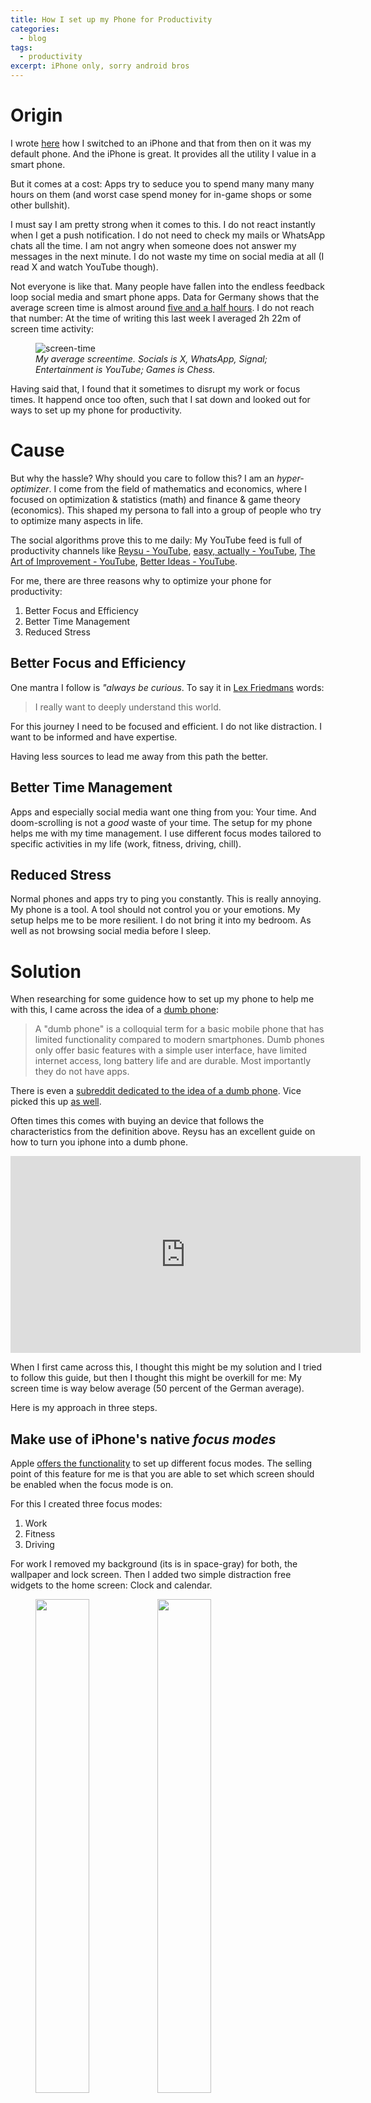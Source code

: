 ```yaml
---
title: How I set up my Phone for Productivity
categories:
  - blog
tags:
  - productivity
excerpt: iPhone only, sorry android bros
---
```


# Origin

I wrote [here][wishlist] how I switched to an iPhone and that from then on it was my default phone. And the iPhone is great. It  provides all the utility I value in a smart phone.

But it comes at a cost: Apps try to seduce you to spend many many many hours on them (and worst case spend money for in-game shops or some other bullshit).

I must say I am pretty strong when it comes to this. I do not react instantly when I get a push notification. I do not need to check my mails or WhatsApp chats all the time. I am not angry when someone does not answer my messages in the next minute. I do not waste my time on social media at all (I read X and watch YouTube though).

Not everyone is like that. Many people have fallen into the endless feedback loop social media and smart phone apps. Data for Germany shows that the average screen time is almost around [five and a half hours][screentime-germany]. I do not reach that number: At the time of writing this last week I averaged 2h 22m of screen time activity:

<figure>
  <img src="/assets/images/2024-07-31-screentime.jpeg" alt="screen-time">
  <figcaption><i>My average screentime. Socials is X, WhatsApp, Signal; Entertainment is YouTube; Games is Chess.</i></figcaption>
</figure>

Having said that, I found that it sometimes to disrupt my work or focus times. It happend once too often, such that I sat down and looked out for ways to set up my phone for productivity.

# Cause
But why the hassle? Why should you care to follow this? I am an *hyper-optimizer*. I come from the field of mathematics and economics, where I focused on optimization & statistics (math) and finance & game theory (economics). This shaped my persona to fall into a group of people who try to optimize many aspects in life.

The social algorithms prove this to me daily: My YouTube feed is full of productivity channels like [Reysu - YouTube][reysu-yt], [easy, actually - YouTube][easy-actually-yt], [The Art of Improvement - YouTube][artofimprovement-yt], [Better Ideas - YouTube][betterideas-yt].

For me, there are three reasons why to optimize your phone for productivity:

1. Better Focus and Efficiency
2. Better Time Management
3. Reduced Stress

## Better Focus and Efficiency
One mantra I follow is *"always be curious*. To say it in [Lex Friedmans][lex-friedman] words:

> I really want to deeply understand this world.

For this journey I need to be focused and efficient.
I do not like distraction.
I want to be informed and have expertise.

Having less sources to lead me away from this path the better.

## Better Time Management
Apps and especially social media want one thing from you: Your time.
And doom-scrolling is not a *good* waste of your time.
The setup for my phone helps me with my time management.
I use different focus modes tailored to specific activities in my life (work, fitness, driving, chill).

## Reduced Stress
Normal phones and apps try to ping you constantly.
This is really annoying. My phone is a tool.
A tool should not control you or your emotions.
My setup helps me to be more resilient.
I do not bring it into my bedroom.
As well as not browsing social media before I sleep.

# Solution
When researching for some guidence how to set up my phone to help me with this, I came across the idea of a [dumb phone][dumb-phone]:

>A "dumb phone" is a colloquial term for a basic mobile phone that has limited functionality compared to modern smartphones.
>Dumb phones only offer basic features with a simple user interface, have limited internet access, long battery life and are durable.
>Most importantly they do not have apps.

There is even a [subreddit dedicated to the idea of a dumb phone][dumb-phone-reddit]. Vice picked this up [as well][dumb-phone-vice].

Often times this comes with buying an device that follows the characteristics from the definition above. Reysu has an excellent guide on how to turn you iphone into a dumb phone.


<iframe width="560" height="315" src="https://www.youtube.com/embed/7jVb1lLniEw?si=eUgBw71JVVAF-tL1" title="YouTube video player" frameborder="0" allow="accelerometer; autoplay; clipboard-write; encrypted-media; gyroscope; picture-in-picture; web-share" referrerpolicy="strict-origin-when-cross-origin" allowfullscreen></iframe>


When I first came across this, I thought this might be my solution and I tried to follow this guide, but then I thought this might be overkill for me: My screen time is way below average (50 percent of the German average).

Here is my approach in three steps.

## Make use of iPhone's native *focus modes*
Apple [offers the functionality][apple-focus-mode-docs] to set up different focus modes.
The selling point of this feature for me is that you are able to set which screen should be enabled when the focus mode is on.


For this I created three focus modes:
1. Work
2. Fitness
3. Driving

For work I removed my background (its is in space-gray) for both, the wallpaper and lock screen. Then I added two simple distraction free widgets to the home screen: Clock and calendar.

<figure>
  <p float="center">
    <img src="/assets/images/work-focus-lockscreen.PNG" width="45%" />
    <img src="/assets/images/work-focus-background.PNG" width="45%" />    
  </p>
  <figcaption><i>My work focus lock screen and background.</i></figcaption>
</figure>

Also note, that in the work focus mode I removed all other screens. It is just a single screen. This means even if I need to unlock my phone there is some kind of *friction* involved if I wanted to check out some social media.

*Note: There are apps, which allow you to block apps during a set time. But again, this seemed overkill to me.*

I removed the psychological effect of all vibrant colors by setting up a simple automation to enable gray scale when focus mode work is turned on. The workflow app to do this on an iPhone is called [shortcuts][apple-shortcuts-docs].

I start working almost every day at 0730 in the morning. You are able to set an auto-start to each focus mode. Thus I set up my phone to turn work on work at 0730 and turn it off at 1700.

Another automated focus mode is sleep. There is a template version of this that should be safe to use. I set it up to turn on at 2230. Important option is to enable blue-light filtering during sleep mode.
Also do not allow calls or notifications (you can add exceptions like your parents or spouse).

My fitness focus mode also blocks all calls and messages (except emergency contacts). I set up a single screen with my fitness widgets and trackers. Currently I do follow [Stronglifts 5x5 training routine][stronglifts]. They have a nice app and widget to go along with it.

The last focus is driving, which again is a single screen setup with the maps widget and Apple podcasts app.

## Use simple Alarm
For me my phone always served as my alarm clock in the morning. But this meant bringing my phone with me to bed. This is bad. I do not want to do this. Again, doing this would remove the *friction* of using my phone before I sleep (which is also very bad for you night sleep).

I tried to replace my phone with an old alarm clock I had since my childhood days (it was from Peanuts). I was way too loud and broke after some use (it was too old). I then upgraded to a (highly recommended) wake-up light from Philipps.


<figure>
  <p float="center">
    <img src="/assets/images/snoopy-clock.jpg" width="45%" />
    <img src="/assets/images/philipps-clock.png" width="45%" />
  </p>
  <figcaption><i>Alarm clocks. Both are fine. I use the right one.</i></figcaption>
</figure>

When I am traveling I do not take it with me. Also sometimes my wife wants to sleep longer than I do and sets up the alarm for her wake-up time (she is the admin of the wake-up light). Which brings me to my latest hack to get up in the morning: A watch. I currently use the [vivoactive][vivoactive-garmin] from Garmin. Overall completely happy with it and totally worth it. Again: Highly recommended.

## Kill Notifications
To stay focused and avoid distractions, it is best to get rid of almost all notifications.The easiest way is to [delete all social media][social-cooling]. To be fair other apps do send annoying notifications, too, but social media is the worst.

If you cannot live without Instagram, Facebook or LinkedIn I have a simple workflow how to achieve *notification freedom*:

1. I get a new push notification
2. Swipe left
3. Click on options
4. Turn off notification
5. ???
6. PROFIT

You can always go to your iPhone settings and re-enable the notifications you need. I have almost no notifications. Also important to mention that setting up a focus mode allows to set which apps are allowed to send notifications while turning them off with my algorithm above super-seeds this of course.

# Closing Thoughts
This is my current setup and my highest ranking tips how to set up my iPhone with productivity in mind. I do not claim that this is an perfect setup at all. I will still follow the field and channels (listed above) and believe things may change. For now I am happy that I *use my phone* and not vice versa.


[wishlist]: google.com
[screentime-germany]: https://www.comparitech.com/tv-streaming/screen-time-statistics/
[lex-friedman]: https://en.wikipedia.org/wiki/Lex_Fridman
[reysu-yt]: https://www.youtube.com/@reysu
[easy-actually-yt]: https://www.youtube.com/@easyactually
[artofimprovement-yt]: https://www.youtube.com/@TheArtofImprovement
[betterideas-yt]: https://www.youtube.com/@betterideas
[dumb-phone]: https://www.google.com/search?q=dumb+phone
[dumb-phone-reddit]: https://www.reddit.com/r/dumbphones/
[dumb-phone-vice]: https://www.vice.com/en/article/3akyyy/best-dumb-phones
[apple-focus-mode-docs]: https://support.apple.com/guide/iphone/turn-a-focus-on-or-off-iph5c3f5b77b/ios
[apple-shortcuts-docs]: https://support.apple.com/en-ca/guide/shortcuts/welcome/ios
[stronglifts]: https://stronglifts.com/stronglifts-5x5/
[vivoactive-garmin]: https://www.garmin.com/de-DE/p/1057989?gad_source=1&gclid=Cj0KCQjwwae1BhC_ARIsAK4Jfrz3pkcaEzhooLrQcgTtb-xxkxCORPT2k0c43wohxOeibAk73PqXFIQaAo0MEALw_wcB
[social-cooling]: https://www.socialcooling.de/

